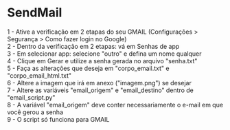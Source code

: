 # SendMail

1 - Ative a verificação em 2 etapas do seu GMAIL (Configurações > Segurança > Como fazer login no Google)  
2 - Dentro da verificação em 2 etapas: vá em Senhas de app  
3 - Em selecionar app: selecione "outro" e defina um nome qualquer  
4 - Clique em Gerar e utilize a senha gerada no arquivo "senha.txt"  
5 - Faça as alterações que deseja em "corpo_email.txt" e "corpo_email_html.txt"  
6 - Altere a imagem que irá em anexo ("imagem.png") se desejar  
7 - Altere as variáveis "email_origem" e "email_destino" dentro de "email_script.py"  
8 - A variável "email_origem" deve conter necessariamente o e-mail em que você gerou a senha  
9 - O script só funciona para GMAIL

